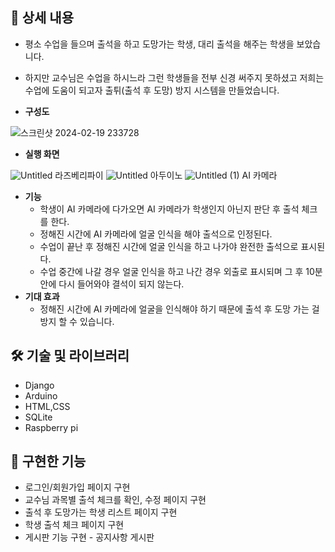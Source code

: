 ## 📖 상세 내용

- 평소 수업을 들으며 출석을 하고 도망가는 학생, 대리 출석을 해주는 학생을 보았습니다.
- 하지만 교수님은 수업을 하시느라 그런 학생들을 전부 신경 써주지 못하셨고 저희는 수업에 도움이 되고자 출튀(출석 후 도망) 방지 시스템을 만들었습니다.
  
- **구성도**
  
![스크린샷 2024-02-19 233728](https://github.com/YUDABB/AI/assets/114066269/9fee2dbc-8f5b-4f28-bac7-e6f7c7a724ae)

- **실행 화면**

![Untitled](https://github.com/YUDABB/AI/assets/114066269/26ae6958-6ce3-4524-8901-4890b652bd6e)
  라즈베리파이
![Untitled](https://github.com/YUDABB/AI/assets/114066269/ec78b4f5-56f7-45cb-8ec9-3e161d15bd58)
  아두이노
![Untitled (1)](https://github.com/YUDABB/AI/assets/114066269/7d34d5c3-cae7-46b7-822b-b049fadeb54f)
  AI 카메라

- **기능**
    - 학생이 AI 카메라에 다가오면 AI 카메라가 학생인지 아닌지 판단 후 출석 체크를 한다.
    - 정해진 시간에 AI 카메라에 얼굴 인식을 해야 출석으로 인정된다.
    - 수업이 끝난 후 정해진 시간에 얼굴 인식을 하고 나가야 완전한 출석으로 표시된다.
    - 수업 중간에 나갈 경우 얼굴 인식을 하고 나간 경우 외출로 표시되며 그 후 10분 안에 다시 들어와야 결석이 되지 않는다.
- **기대 효과**
    - 정해진 시간에 AI 카메라에 얼굴을 인식해야 하기 때문에 출석 후 도망 가는 걸 방지 할 수 있습니다.

## 🛠️ 기술 및 라이브러리

- Django
- Arduino
- HTML,CSS
- SQLite
- Raspberry pi

## 📱 구현한 기능

- 로그인/회원가입 페이지 구현
- 교수님 과목별 출석 체크를 확인, 수정 페이지 구현
- 출석 후 도망가는 학생 리스트 페이지 구현
- 학생 출석 체크 페이지 구현
- 게시판 기능 구현 - 공지사항 게시판
